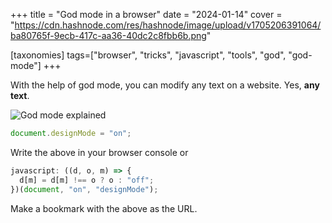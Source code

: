 +++
title = "God mode in a browser"
date = "2024-01-14"
cover = "https://cdn.hashnode.com/res/hashnode/image/upload/v1705206391064/ba80765f-9ecb-417c-aa36-40dc2c8fbb6b.png"

[taxonomies]
tags=["browser", "tricks", "javascript", "tools", "god", "god-mode"]
+++

With the help of god mode, you can modify any text on a website. Yes, **any text**.

![God mode explained](https://cdn.hashnode.com/res/hashnode/image/upload/v1705206226752/fcbee2dc-9b86-4ee3-a210-141109189e0e.gif)

```javascript
document.designMode = "on";
```

Write the above in your browser console or

```javascript
javascript: ((d, o, m) => {
  d[m] = d[m] !== o ? o : "off";
})(document, "on", "designMode");
```

Make a bookmark with the above as the URL.
